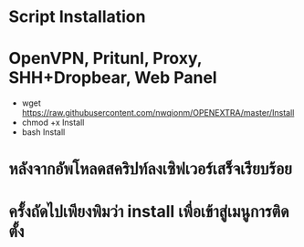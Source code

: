 # Script Installation
# OpenVPN, Pritunl, Proxy, SHH+Dropbear, Web Panel

- wget https://raw.githubusercontent.com/nwqionm/OPENEXTRA/master/Install
- chmod +x Install
- bash Install

# หลังจากอัพโหลดสคริปท์ลงเซิฟเวอร์เสร็จเรียบร้อย
# ครั้งถัดไปเพียงพิมว่า install เพื่อเข้าสู่เมนูการติดตั้ง
